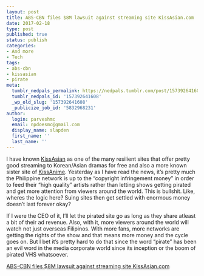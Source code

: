 ```yaml
---
layout: post
title: ABS-CBN files $8M lawsuit against streaming site KissAsian.com
date: 2017-02-18
type: post
published: true
status: publish
categories:
- And more
- Tech
tags:
- abs-cbn
- kissasian
- pirate
meta:
  tumblr_nedpals_permalink: https://nedpals.tumblr.com/post/157392641608/abs-cbn-files-8m-lawsuit-against-streaming-site
  tumblr_nedpals_id: '157392641608'
  _wp_old_slug: '157392641608'
  _publicize_job_id: '5832968231'
author:
  login: parveshmc
  email: npdoesmc@gmail.com
  display_name: slapden
  first_name: ''
  last_name: ''
---
```

<p>I have known <a href="http://kissasian.com">KissAsian</a> as one of the many resilient sites that offer pretty good streaming to Korean/Asian dramas for free and also a more known sister site of <a href="http://kissanime.ru">KissAnime</a>. Yesterday as I have read the news, it’s pretty much the Philippine network is up to the “copyright infringement money” in order to feed their “high quality” artists rather than letting shows getting pirated and get more attention from viewers around the world. This is bullshit. Like, wheres the logic here? Suing sites then get settled with enormous money doesn’t last forever okay?&nbsp;</p>
<p>If I were the CEO of it, I’ll let the pirated site go as long as they share atleast a bit of their ad revenue. Also, with it, more viewers around the world will watch not just overseas Filipinos. With more fans, more networks are getting the rights of the show and that means more money and the cycle goes on. But I bet it’s pretty hard to do that since the word “pirate” has been an evil word in the media corporate world since its inception or the boom of pirated VHS whatsoever.</p>
<p><a href="http://www.yugatech.com/news/abs-cbn-files-8-million-lawsuit-against-streaming-site-kissasian-com/">ABS-CBN files $8M lawsuit against streaming site KissAsian.com</a></p>
